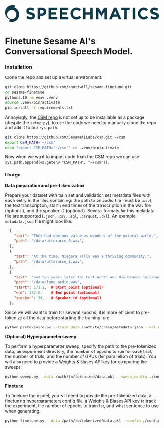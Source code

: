 <h1 align="center">
    <img src="media/speechmatics_logo.png" alt="Speechmatics" width="600">
</h1>

# Finetune Sesame AI's Conversational Speech Model.

### Installation

Clone the repo and set up a virtual environment:
```bash
git clone https://github.com/knottwill/sesame-finetune.git
cd sesame-finetune
python3.10 -m venv .venv
source .venv/bin/activate
pip install -r requirements.txt
```

Annoyingly, the [CSM repo](https://github.com/SesameAILabs/csm) is not set up to be installable as a package (despite the `setup.py`), to use the code we need to manually clone the repo and add it to our `sys.path`. 

```bash
git clone https://github.com/SesameAILabs/csm.git ~/csm
export CSM_PATH='~/csm'
echo "export CSM_PATH='~/csm'" >> .venv/bin/activate
```

Now when we want to import code from the CSM repo we can use `sys.path.append(os.getenv("CSM_PATH", "~/csm"))`. 

### Usage

**Data preparation and pre-tokenization**

Prepare your dataset with train set and validation set metadata files with each entry in the files containing: the path to an audio file (must be `.wav`), the text transcription, start / end times of the transcription in the wav file (optional), and the speaker ID (optional). Several formats for this metadata file are supported (`.json`, `.csv`, `.sql`, `.parquet`, `.pkl`). An example `metadata.json` file might look like:

```json
  {
    "text": "They had obvious value as wonders of the natural world.",
    "path": "/data/utterance_0.wav",
  },
  {
    "text": "At the time, Niagara Falls was a thriving community.",
    "path": "/data/utterance_1.wav",
  },
  {
    "text": "and ten years later the Fort Worth and Rio Grande Railroad laid tracks in the county.",
    "path": "/data/long_audio.wav",
    "start": 171.1,  # Start point (optional)
    "end": 182.6,    # End point (optional)
    "speaker": 30,   # Speaker id (optional)
  },
```

Since we will want to train for several epochs, it is more efficient to pre-tokenize all the data before starting the training run:

```bash
python pretokenize.py --train_data /path/to/train/metadata.json --val_data /path/to/val/metadata.json --output /path/to/tokenized/data.pkl
```

**(Optional) Hyperparameter sweep**

To perform a hyperparameter sweep, specify the path to the pre-tokenized data, an experiment directory, the number of epochs to run for each trial, the number of trials, and the number of GPUs (for parallelism of trials). You will also need to provide a Weights & Biases API key for comparing the sweeps. 

```bash
python sweep.py --data /path/to/tokenized/data.pkl --sweep_config ./configs/sweep.yaml --output_dir ./my-sweep --n_epochs 3 --n_trials 50 --n_gpus 2 --wandb_api_key WANDB_API_KEY
```

**Finetune**

To finetune the model, you will need to provide the pre-tokenized data, a finetuning hyperparameters config file, a Weights & Biases API key to track the experiment, the number of epochs to train for, and what sentence to use when generating.

```bash
python finetune.py --data /path/to/tokenized/data.pkl --config ./configs/default.yaml --n_epochs 25 --gen_every 500 --gen_sentence "Marie aime les pommes et les poires." --wandb_api_key WANDB_API_KEY
```
